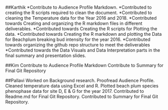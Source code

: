 
##Karthik 
*Contribute to Audience Profile Markdown.
*Contributed to creating the R scripts required to clean the document.
*Contributed to cleaning the Temperature data for the Year 2016 and 2018.
*Contributed towards Creating and organizing the R markdown files in different deliverables.
*Contributed towards Creating the R scripts for Plotting the data.
*Contributed towards Creating the R markdown and plotting the Data for Beachplum breaking bud intensity for the year 2016.
*Contributed towards organizing the github repo structure to meet the deliverables
*Contributed towards the Data Visuals and Data Interpretation parts in the final summary and presentation slides.

##Kim 
Contribute to Audience Profile Markdown 
Contribute to Summary for Final Git Repository  


##Pallavi 
Worked on Background research.
Proofread Audience Profile.
Cleaned temperature data using Excel and R.
Plotted beach plum species phenophase data for site D, E & G for the year 2017.
Contributed to Readme.md for Final Git Repository.
Contributed to Summary for Final Git Repository.

